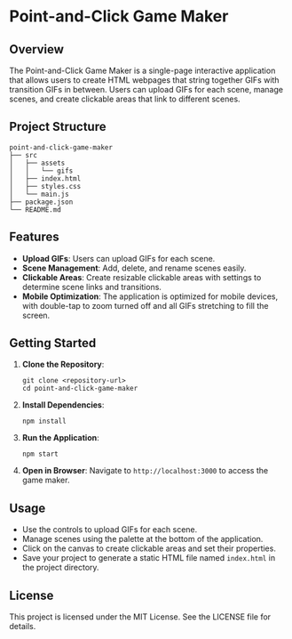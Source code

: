 # Point-and-Click Game Maker

## Overview
The Point-and-Click Game Maker is a single-page interactive application that allows users to create HTML webpages that string together GIFs with transition GIFs in between. Users can upload GIFs for each scene, manage scenes, and create clickable areas that link to different scenes.

## Project Structure
```
point-and-click-game-maker
├── src
│   ├── assets
│   │   └── gifs
│   ├── index.html
│   ├── styles.css
│   └── main.js
├── package.json
└── README.md
```

## Features
- **Upload GIFs**: Users can upload GIFs for each scene.
- **Scene Management**: Add, delete, and rename scenes easily.
- **Clickable Areas**: Create resizable clickable areas with settings to determine scene links and transitions.
- **Mobile Optimization**: The application is optimized for mobile devices, with double-tap to zoom turned off and all GIFs stretching to fill the screen.

## Getting Started
1. **Clone the Repository**: 
   ```
   git clone <repository-url>
   cd point-and-click-game-maker
   ```

2. **Install Dependencies**: 
   ```
   npm install
   ```

3. **Run the Application**: 
   ```
   npm start
   ```

4. **Open in Browser**: Navigate to `http://localhost:3000` to access the game maker.

## Usage
- Use the controls to upload GIFs for each scene.
- Manage scenes using the palette at the bottom of the application.
- Click on the canvas to create clickable areas and set their properties.
- Save your project to generate a static HTML file named `index.html` in the project directory.

## License
This project is licensed under the MIT License. See the LICENSE file for details.